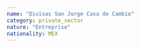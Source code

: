 ```yaml
---
name: "Divisas San Jorge Casa de Cambio"
category: private_sector
nature: "Entreprise"
nationality: MEX
---
```

    